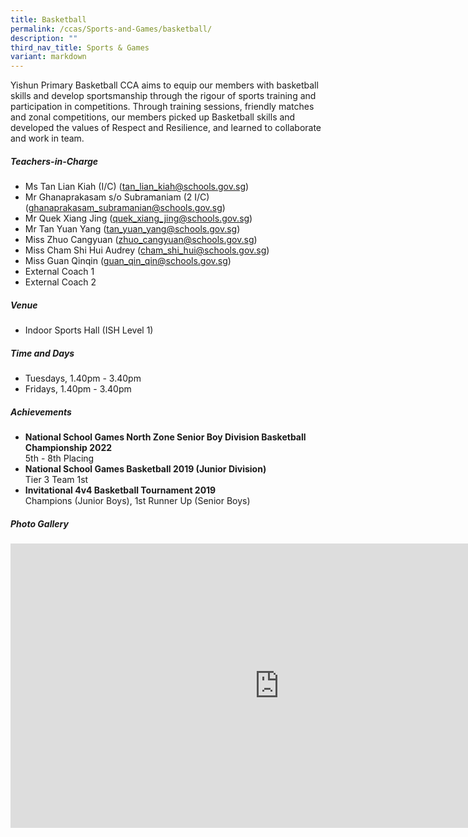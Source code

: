 ```yaml
---
title: Basketball
permalink: /ccas/Sports-and-Games/basketball/
description: ""
third_nav_title: Sports & Games
variant: markdown
---
```

Yishun Primary Basketball CCA aims to equip our members with basketball skills and develop sportsmanship through the rigour of sports training and participation in competitions. Through training sessions, friendly matches and zonal competitions, our members picked up Basketball skills and developed the values of Respect and Resilience, and learned to collaborate and work in team.

##### **Teachers-in-Charge**
* Ms Tan Lian Kiah (I/C) (tan_lian_kiah@schools.gov.sg)
* Mr Ghanaprakasam s/o Subramaniam (2 I/C) (ghanaprakasam_subramanian@schools.gov.sg)
* Mr Quek Xiang Jing (quek_xiang_jing@schools.gov.sg)
* Mr Tan Yuan Yang (tan_yuan_yang@schools.gov.sg)
* Miss Zhuo Cangyuan (zhuo_cangyuan@schools.gov.sg)
* Miss Cham Shi Hui Audrey (cham_shi_hui@schools.gov.sg)
* Miss Guan Qinqin (guan_qin_qin@schools.gov.sg)
* External Coach 1
* External Coach 2

##### **Venue**
* Indoor Sports Hall (ISH Level 1)

##### **Time and Days**
* Tuesdays, 1.40pm - 3.40pm
* Fridays, 1.40pm - 3.40pm

##### **Achievements**
* **National School Games North Zone Senior Boy Division Basketball Championship 2022**<br>5th - 8th Placing
*  **National School Games Basketball 2019 (Junior Division)**
<br>Tier 3 Team 1st
* **Invitational 4v4 Basketball Tournament 2019**<br>Champions (Junior Boys), 1st Runner Up (Senior Boys)

##### **Photo Gallery**

<iframe src="https://docs.google.com/presentation/d/e/2PACX-1vT2bThRRgHtGWf1R-_jfBnPufVVf4FCToFcPScYTRxz6xILmSfmFCMBL5ULtx_hEIyPUBBPSzcB0gbx/embed?start=true&amp;loop=true&amp;delayms=5000" frameborder="0" width="860" height="455" allowfullscreen="true"></iframe>